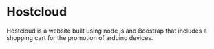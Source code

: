 # Hostcloud
Hostcloud is a website built using node js and Boostrap that includes a shopping cart for the promotion of arduino devices.
